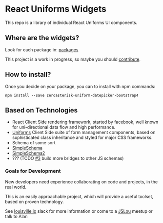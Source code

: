 # React Uniforms Widgets

This repo is a library of individual React Uniforms UI components.

## Where are the widgets?

Look for each package in: [packages](./packages)

This project is a work in progress, so maybe you should
[contribute](./CONTRIBUTING.md).

## How to install?

Once you decide on your package, you can to install with npm commands:

```
npm install --save zeroasterisk-uniform-datepicker-bootstrap4
```

## Based on Technologies

* [React](https://facebook.github.io/react/)
  Client Side rendering framework, started by facebook, well known for
  uni-directional data flow and high performance.
* [Uniforms](https://github.com/vazco/uniforms/)
  Client Side suite of form management components, based on sophisticated class
  inheritance and styled for major CSS frameworks.
* Schema of some sort
 * [SimpleSchema](https://github.com/aldeed/meteor-simple-schema)
 * [SimpleSchema2](https://github.com/aldeed/meteor-simple-schema/tree/v2)
 * ??? (TODO [#3](https://github.com/zeroasterisk/react-uniforms-widgets/issues/3)
   build more bridges to other JS schemas)

### Goals for Development

New developers need experience collaborating on code and projects,
in the real world.

This is an easily approachable project, which will provide a useful toolset,
based on proven technology.

See [louisville.io](http://louisville.io) slack for more information
or come to a [JSLou](http://jslou.org) meetup
or talk to Alan
